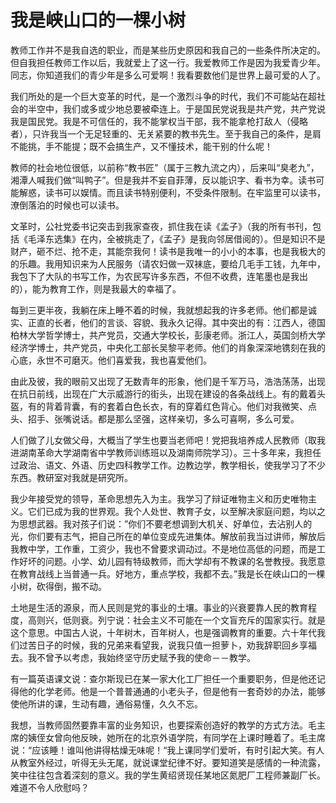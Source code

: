 # 我是峡山口的一棵小树

教师工作并不是我自选的职业，而是某些历史原因和我自己的一些条件所决定的。但自我担任教师工作以后，我就爱上了这一行。我爱教师工作是因为我爱青少年。同志，你知道我们的青少年是多么可爱啊！我看要数他们是世界上最可爱的人了。

我们所处的是一个巨大变革的时代，是一个激烈斗争的时代，我们不可能站在超社会的半空中，我们或多或少地总要被牵连上。于是国民党说我是共产党，共产党说我是国民党。我是不可信任的，我不能掌权当干部，我不能拿枪打敌人（侵略者），只许我当一个无足轻重的、无关紧要的教书先生。至于我自己的条件，是肩不能挑，手不能提；既不会搞生产，又不懂技术，能干别的什么呢！

教师的社会地位很低，以前称“教书匠”（属于三教九流之内），后来叫“臭老九”，湘潭人喊我们做“叫鸭子”。但是我并不妄自菲薄，反以能识字、看书为幸。读书可能解惑，读书可以娱情。而且读书特别便利，不受条件限制。在牢监里可以读书，潦倒落泊的时候也可以读书。

文革时，公社党委书记突击到我家查夜，抓住我在读《孟子》（我的所有书刊，包括《毛泽东选集》在内，全被挑走了，《孟子》是我向邻居借阅的）。但是知识不是财产，砸不烂、抢不走，其能奈我何！读书是我唯一的小小的本事，也是我极大的的乐趣。我用知识来为人民服务（请农妇做一双袜底，要给几毛手工钱，九年中，我包下了大队的书写工作，为农民写许多东西，不但不收费，连笔墨也是我出的），能为教育工作，则是我最大的幸福了。

每到三更半夜，我躺在床上睡不着的时候，我就想起我的许多老师。他们都是诚实、正直的长者，他们的言谈、容貌、我永久记得。其中突出的有：江西人，德国柏林大学哲学博士，共产党员，交通大学校长，彭康老师。浙江人，英国剑桥大学经济学博士，共产党员，中央化工部长吴黎平老师。他们的肖象深深地镌刻在我的心底，永世不可磨灭。他们喜爱我，我也喜爱他们。

由此及彼，我的眼前又出现了无数青年的形象，他们是千军万马，浩浩荡荡，出现在抗日前线，出现在广大示威游行的街头，出现在建设的各条战线上。有的戴着头盔，有的背着背囊，有的套着白色长衣，有的穿着红色背心。他们对我微笑、点头、招手、张嘴说话。都是那么坚强，这样亲切，多么可喜啊，多么可爱。

人们做了儿女做父母，大概当了学生也要当老师吧！党把我培养成人民教师（取我进湖南革命大学湖南省中学教师训练班以及湖南师院学习）。三十多年来，我担任过政治、语文、外语、历史四科教学工作。边教边学，教学相长，使我学习了不少东西。教研室对我就是研究所。

我少年接受党的领导，革命思想先入为主。我学习了辩证唯物主义和历史唯物主义。它们已成为我的世界观。我个人处世、教育子女，以至解决家庭问题，均以之为思想武器。我对孩子们说：”你们不要老想调到大机关、好单位，去沾别人的光，你们要有志气，把自己所在的单位变成先进集体。解放前我当过讲师，解放后我教中学，工作重，工资少，我也不曾要求调动过。不是地位高低的问题，而是工作好坏的问题。小学、幼儿园有特级教师，而大学却有不教课的名誉教授。我愿意在教育战线上当普通一兵。好地方，重点学校，我都不去。”我是长在峡山口的一棵小树，砍得倒，搬不动。

土地是生活的源泉，而人民则是党的事业的土壤。事业的兴衰要靠人民的教育程度，高则兴，低则衰。列宁说：社会主义不可能在一个文盲充斥的国家实行。就是这个意思。中国古人说，十年树木，百年树人，也是强调教育的重要。六十年代我们过苦日子的时候，我的兄弟来看望我，说我只值一担萝卜，劝我辞职回乡享福去。我不曾予以考虑，我始终坚守历史赋予我的使命－－教学。

有一篇英语课文说：查尔斯现已在某一家大化工厂担任一个重要职务，但是他还记得他的化学老师。他是一个普普通通的小老头子，但是他有一套奇妙的办法，能够使他所讲的课，生动有趣，通俗易懂，久久不忘。

我想，当教师固然要靠丰富的业务知识，也要探索创造好的教学的方式方法。毛主席的姨侄女曾向他反映，她所在的北京外语学院，有同学在上课时睡着了。毛主席说：“应该睡！谁叫他讲得枯燥无味呢！“我上课同学们爱听，有时引起大笑。有人从教室外经过，听得无头无尾，就说课堂纪律不好。要知道笑是感情的一种流露，笑中往往包含着深刻的意义。我的学生黄绍贤现任某地区氮肥厂工程师兼副厂长。难道不令人欣慰吗？

